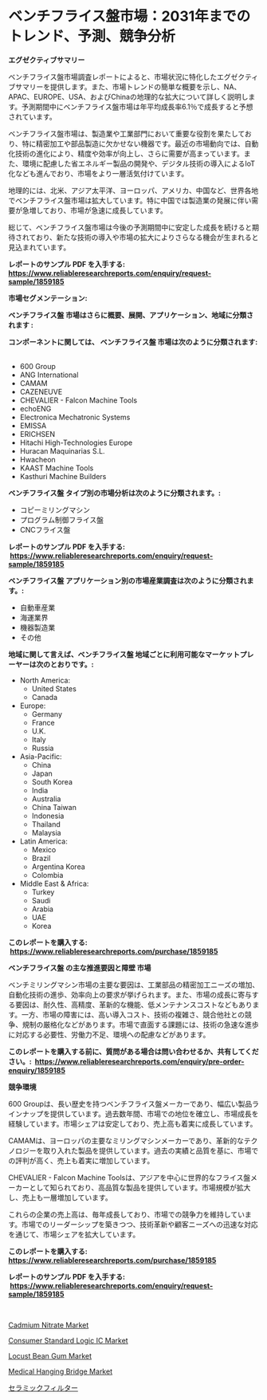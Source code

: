 <p><h1>ベンチフライス盤市場：2031年までのトレンド、予測、競争分析</h1></p><p><strong>エグゼクティブサマリー</strong></p>
<p><p>ベンチフライス盤市場調査レポートによると、市場状況に特化したエグゼクティブサマリーを提供します。また、市場トレンドの簡単な概要を示し、NA、APAC、EUROPE、USA、およびChinaの地理的な拡大について詳しく説明します。予測期間中にベンチフライス盤市場は年平均成長率6.1％で成長すると予想されています。</p><p>ベンチフライス盤市場は、製造業や工業部門において重要な役割を果たしており、特に精密加工や部品製造に欠かせない機器です。最近の市場動向では、自動化技術の進化により、精度や効率が向上し、さらに需要が高まっています。また、環境に配慮した省エネルギー製品の開発や、デジタル技術の導入によるIoT化なども進んでおり、市場をより一層活気付けています。</p><p>地理的には、北米、アジア太平洋、ヨーロッパ、アメリカ、中国など、世界各地でベンチフライス盤市場は拡大しています。特に中国では製造業の発展に伴い需要が急増しており、市場が急速に成長しています。</p><p>総じて、ベンチフライス盤市場は今後の予測期間中に安定した成長を続けると期待されており、新たな技術の導入や市場の拡大によりさらなる機会が生まれると見込まれています。</p></p>
<p><strong>レポートのサンプル PDF を入手する: <a href="https://www.reliableresearchreports.com/enquiry/request-sample/1859185">https://www.reliableresearchreports.com/enquiry/request-sample/1859185</a></strong></p>
<p><strong>市場セグメンテーション:</strong></p>
<p><strong> ベンチフライス盤 市場はさらに概要、展開、アプリケーション、地域に分類されます :</strong></p>
<p><strong>コンポーネントに関しては、 ベンチフライス盤 市場は次のように分類されます: &nbsp;</strong></p>
<p><ul><li>600 Group</li><li>ANG International</li><li>CAMAM</li><li>CAZENEUVE</li><li>CHEVALIER - Falcon Machine Tools</li><li>echoENG</li><li>Electronica Mechatronic Systems</li><li>EMISSA</li><li>ERICHSEN</li><li>Hitachi High-Technologies Europe</li><li>Huracan Maquinarias S.L.</li><li>Hwacheon</li><li>KAAST Machine Tools</li><li>Kasthuri Machine Builders</li></ul></p>
<p><strong> ベンチフライス盤 タイプ別の市場分析は次のように分類されます。:</strong></p>
<p><ul><li>コピーミリングマシン</li><li>プログラム制御フライス盤</li><li>CNCフライス盤</li></ul></p>
<p><strong>レポートのサンプル PDF を入手する: &nbsp;<a href="https://www.reliableresearchreports.com/enquiry/request-sample/1859185">https://www.reliableresearchreports.com/enquiry/request-sample/1859185</a></strong></p>
<p><strong> ベンチフライス盤 アプリケーション別の市場産業調査は次のように分類されます。:</strong></p>
<p><ul><li>自動車産業</li><li>海運業界</li><li>機器製造業</li><li>その他</li></ul></p>
<p><strong>地域に関して言えば、ベンチフライス盤 地域ごとに利用可能なマーケットプレーヤーは次のとおりです。:</strong></p>
<p><ul>
    <li>
        North America:
        <ul>
            <li>United States</li>
            <li>Canada</li>
        </ul>
    </li>
    <li>
        Europe:
        <ul>
            <li>Germany</li>
            <li>France</li>
            <li>U.K.</li>
            <li>Italy</li>
            <li>Russia</li>
        </ul>
    </li>
    <li>
        Asia-Pacific:
        <ul>
            <li>China</li>
            <li>Japan</li>
            <li>South Korea</li>
            <li>India</li>
            <li>Australia</li>
            <li>China Taiwan</li>
            <li>Indonesia</li>
            <li>Thailand</li>
            <li>Malaysia</li>
        </ul>
    </li>
    <li>
        Latin America:
        <ul>
            <li>Mexico</li>
            <li>Brazil</li>
            <li>Argentina Korea</li>
            <li>Colombia</li>
        </ul>
    </li>
    <li>
        Middle East & Africa:
        <ul>
            <li>Turkey</li>
            <li>Saudi</li>
            <li>Arabia</li>
            <li>UAE</li>
            <li>Korea</li>
        </ul>
    </li>
    </ul></p>
<p><strong>このレポートを購入する: &nbsp;<a href="https://www.reliableresearchreports.com/purchase/1859185">https://www.reliableresearchreports.com/purchase/1859185</a></strong></p>
<p><strong>ベンチフライス盤 の主な推進要因と障壁 市場</strong></p>
<p><p>ベンチミリングマシン市場の主要な要因は、工業部品の精密加工ニーズの増加、自動化技術の進歩、効率向上の要求が挙げられます。また、市場の成長に寄与する要因は、耐久性、高精度、革新的な機能、低メンテナンスコストなどもあります。一方、市場の障害には、高い導入コスト、技術の複雑さ、競合他社との競争、規制の厳格化などがあります。市場で直面する課題には、技術の急速な進歩に対応する必要性、労働力不足、環境への配慮などがあります。</p></p>
<p><strong>このレポートを購入する前に、質問がある場合は問い合わせるか、共有してください。:&nbsp; <a href="https://www.reliableresearchreports.com/enquiry/pre-order-enquiry/1859185">https://www.reliableresearchreports.com/enquiry/pre-order-enquiry/1859185</a></strong></p>
<p><strong>競争環境</strong></p>
<p><p>600 Groupは、長い歴史を持つベンチフライス盤メーカーであり、幅広い製品ラインナップを提供しています。過去数年間、市場での地位を確立し、市場成長を経験しています。市場シェアは安定しており、売上高も着実に成長しています。</p><p>CAMAMは、ヨーロッパの主要なミリングマシンメーカーであり、革新的なテクノロジーを取り入れた製品を提供しています。過去の実績と品質を基に、市場での評判が高く、売上も着実に増加しています。</p><p>CHEVALIER - Falcon Machine Toolsは、アジアを中心に世界的なフライス盤メーカーとして知られており、高品質な製品を提供しています。市場規模が拡大し、売上も一層増加しています。</p><p>これらの企業の売上高は、毎年成長しており、市場での競争力を維持しています。市場でのリーダーシップを築きつつ、技術革新や顧客ニーズへの迅速な対応を通じて、市場シェアを拡大しています。</p></p>
<p><strong>このレポートを購入する: &nbsp; <a href="https://www.reliableresearchreports.com/purchase/1859185">https://www.reliableresearchreports.com/purchase/1859185</a></strong></p>
<p><strong>レポートのサンプル PDF を入手する: &nbsp;<a href="https://www.reliableresearchreports.com/enquiry/request-sample/1859185">https://www.reliableresearchreports.com/enquiry/request-sample/1859185</a></strong><strong></strong></p>
<p>&nbsp;</p>
<p><p><a href="https://issuu.com/reportprime-2/docs/cadmium-nitrate-market-size-2030.pptx">Cadmium Nitrate Market</a></p><p><a href="https://skillful-vermicelli-b89.notion.site/Consumer-Standard-Logic-IC-Market-A-Comprehensive-Report-of-its-Market-Share-Growth-Trends-2024--e760b88a634d4ee2bc2e0a524b9c266f">Consumer Standard Logic IC Market</a></p><p><a href="https://view.publitas.com/reportprime-1/locust-bean-gum-market-with-the-goal-of-estimating-the-market-size-and-future-growth-potential-of-various-market-segments-based-on-component-applications-end-user-and-region/">Locust Bean Gum Market</a></p><p><a href="https://simplistic-meeting-7ee.notion.site/Medical-Hanging-Bridge-Market-Research-Report-The-Key-To-Successful-Business-Strategy-Forecasted-fo-468aea498af54d1db69497b5b4ec08d5">Medical Hanging Bridge Market</a></p><p><a href="https://medium.com/@eunawiegad2023/%E3%82%BB%E3%83%A9%E3%83%9F%E3%83%83%E3%82%AF%E3%83%95%E3%82%A3%E3%83%AB%E3%82%BF%E3%83%BC%E5%B8%82%E5%A0%B4%E8%AA%BF%E6%9F%BB%E3%83%AC%E3%83%9D%E3%83%BC%E3%83%88-%E3%81%9D%E3%81%AE%E6%AD%B4%E5%8F%B2%E3%81%A8%E4%BA%88%E6%B8%AC2024%E5%B9%B4%E3%81%8B%E3%82%892031%E5%B9%B4-98e24b2c384d">セラミックフィルター</a></p></p>